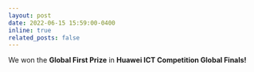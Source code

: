 ```yaml
---
layout: post
date: 2022-06-15 15:59:00-0400
inline: true
related_posts: false
---
```


We won the **Global First Prize** in **Huawei ICT Competition Global Finals!**